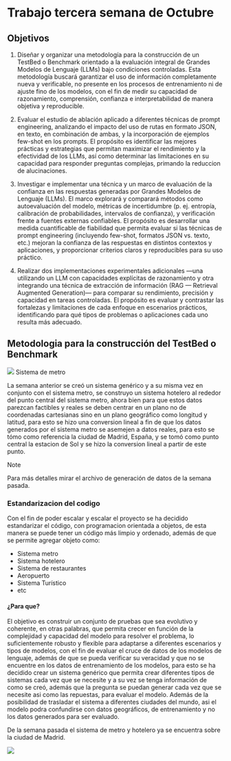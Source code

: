 # Trabajo tercera semana de Octubre

## Objetivos
1. Diseñar y organizar una metodología para la construcción de un TestBed o Benchmark orientado a la evaluación 
integral de Grandes Modelos de Lenguaje (LLMs) bajo condiciones controladas. Esta metodología buscará garantizar 
el uso de información completamente nueva y verificable, no presente en los procesos de entrenamiento ni de ajuste
fino de los modelos, con el fin de medir su capacidad de razonamiento, comprensión, confianza e interpretabilidad
de manera objetiva y reproducible.

2. Evaluar el estudio de ablación aplicado a diferentes técnicas de prompt engineering, analizando el impacto del 
uso de rutas en formato JSON, en texto, en combinación de ambas, y la incorporación de ejemplos few-shot en los 
prompts. El propósito es identificar las mejores prácticas y estrategias que permitan maximizar el rendimiento y 
la efectividad de los LLMs, así como determinar las limitaciones en su capacidad para responder preguntas complejas,
primando la reduccion de alucinaciones.

3. Investigar e implementar una técnica y un marco de evaluación de la confianza en las respuestas generadas por Grandes
Modelos de Lenguaje (LLMs). El marco explorará y comparará métodos como autoevaluación del modelo, métricas de 
incertidumbre (p. ej. entropía, calibración de probabilidades, intervalos de confianza), y verificación frente 
a fuentes externas confiables. El propósito es desarrollar una medida cuantificable de fiabilidad que permita evaluar 
si las técnicas de prompt engineering (incluyendo few-shot, formatos JSON vs. texto, etc.) mejoran la confianza de las 
respuestas en distintos contextos y aplicaciones, y proporcionar criterios claros y reproducibles para su uso práctico.

4. Realizar dos implementaciones experimentales adicionales —una utilizando un LLM con capacidades explícitas de razonamiento 
y otra integrando una técnica de extracción de información (RAG — Retrieval Augmented Generation)— para comparar su rendimiento, 
precisión y capacidad en tareas controladas. El propósito es evaluar y contrastar las fortalezas y limitaciones de cada enfoque 
en escenarios prácticos, identificando para qué tipos de problemas o aplicaciones cada uno resulta más adecuado.

## Metodologia para la construcción del TestBed o Benchmark

![](/mnt/sda1/prueb/Octubre_25_errores/week_two/generacion_datos/sistema_generico.png)
Sistema de metro

La semana anterior se creó un sistema genérico y a su misma vez en conjunto con el sistema metro, se construyo un sistema 
hotelero al rededor del punto central del sistema metro, ahora bien para que estos datos parezcan factibles y reales se
deben centrar en un plano no de coordenadas cartesianas sino en un plano geográfico como longitud y latitud, para esto se hizo una 
conversion lineal a fin de que los datos generados por el sistema metro se asemejen a datos reales, para esto se tómo como referencia
la ciudad de Madrid, España, y se tomó como punto central la estacion de Sol y se hizo la conversion lineal a partir de este punto.

> [!NOTE]  
> Para más detalles mirar el archivo de generación de datos de la semana pasada.

### Estandarizacion del codigo

Con el fin de poder escalar y escalar el proyecto se ha decidido estandarizar el código, con programacion orientada a objetos,
de esta manera se puede tener un código más limpio y ordenado, además de que se permite agregar objeto como:
- Sistema metro 
- Sistema hotelero
- Sistema de restaurantes
- Aeropuerto 
- Sistema Turístico
- etc
 
#### ¿Para que?
El objetivo es construir un conjunto de pruebas que sea evolutivo y coherente, en otras palabras, que permita crecer en función de la complejidad
y capacidad del modelo para resolver el problema, lo suficientemente robusto y flexible para adaptarse a diferentes escenarios y tipos de modelos,
con el fin de evaluar el cruce de datos de los modelos de lenguaje, además de que se pueda verificar su veracidad y que no se encuentre
en los datos de entrenamiento de los modelos, para esto se ha decidido crear un sistema genérico que permita crear diferentes tipos de sistemas
cada vez que se necesite y a su vez se tenga información de como se creó, además que la pregunta se puedan generar cada vez que se necesite asi 
como las repuestas, para evaluar el modelo. Además de la posibilidad de trasladar el sistema a diferentes ciudades del mundo, asi el modelo podra 
confundirse con datos geográficos, de entrenamiento y no los datos generados para ser evaluado.

De la semana pasada el sistema de metro y hotelero ya se encuentra sobre la ciudad de Madrid. 

![](/mnt/sda1/prueb/Octubre_25_errores/week_two/generacion_datos/hoteles_concentrados_centro_y_metro_madrid.png)


